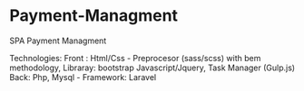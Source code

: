 # Payment-Managment
SPA Payment Managment

Technologies: 
Front : 
  Html/Css - Preprocesor (sass/scss) with bem methodology, Libraray: bootstrap
  Javascript/Jquery, Task Manager (Gulp.js)
Back:
  Php, Mysql - Framework: Laravel
